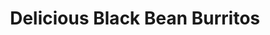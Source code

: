 ---
title: Delicious Black Bean Burritos
source: Allrecipes.com
source_url: http://allrecipes.com/recipe/delicious-black-bean-burritos/detail.aspx
yield: 2 large burritos
active_time: 10 Min
total_time: 25 Min
tags: mexican, veg
image: /uploads/blackBeanBurritos.jpg
ingredients: |-
  * 2 (10 inch) flour tortillas 
  * 2 tablespoons vegetable oil 
  * 1 small onion, chopped 
  * 1/2 red bell pepper, chopped 
  * 1 teaspoon minced garlic 
  * 1 (15 ounce) can black beans, rinsed and drained 
  * 1 teaspoon minced jalapeno peppers 
  * 3 ounces cream cheese 
  * 1/2 teaspoon salt 
  * 2 tablespoons chopped fresh cilantro 
instructions: |-
  * Wrap tortillas in foil and place in oven heated to 350 degrees F (175 degrees C). Bake for 15 minutes or until heated through. 
  * Heat oil in a 10-inch skillet over medium heat. Place onion, bell pepper, garlic and jalapenos in skillet, cook for 2 minutes stirring occasionally. Pour beans into skillet, cook 3 minutes stirring. 
  * Cut cream cheese into cubes and add to skillet with salt. Cook for 2 minutes stirring occasionally. Stir cilantro into mixture. 
  * Spoon mixture evenly down center of warmed tortilla and roll tortillas up. Serve immediately. 
---